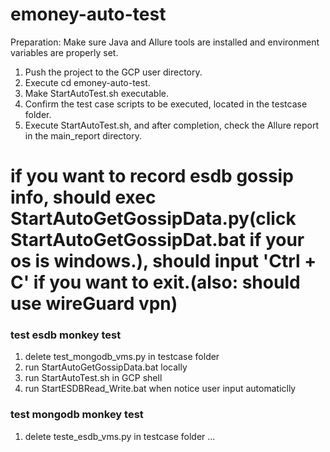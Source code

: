 # emoney-auto-test
Preparation: Make sure Java and Allure tools are installed and environment variables are properly set.

1. Push the project to the GCP user directory.
2. Execute cd emoney-auto-test.
3. Make StartAutoTest.sh executable.
4. Confirm the test case scripts to be executed, located in the testcase folder.
5. Execute StartAutoTest.sh, and after completion, check the Allure report in the main_report directory.

# if you want to record esdb gossip info, should exec StartAutoGetGossipData.py(click StartAutoGetGossipDat.bat if your os is windows.), should input 'Ctrl + C' if you want to exit.(also: should use wireGuard vpn)

### test esdb monkey test
1. delete test_mongodb_vms.py in testcase folder
2. run StartAutoGetGossipData.bat locally
3. run StartAutoTest.sh in GCP shell
4. run StartESDBRead_Write.bat when notice user input automaticlly

### test mongodb monkey test
1. delete teste_esdb_vms.py in testcase folder
...